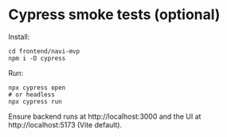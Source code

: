 # Cypress smoke tests (optional)

Install:
```
cd frontend/navi-mvp
npm i -D cypress
```

Run:
```
npx cypress open
# or headless
npx cypress run
```

Ensure backend runs at http://localhost:3000 and the UI at http://localhost:5173 (Vite default).
